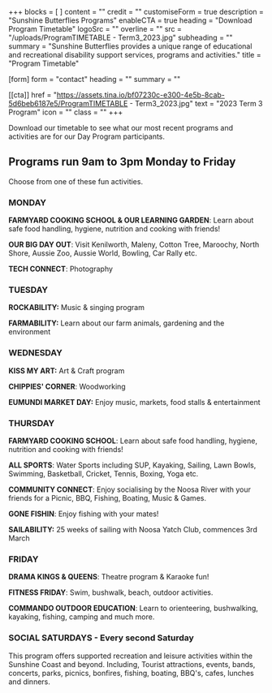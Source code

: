 +++
blocks = [ ]
content = ""
credit = ""
customiseForm = true
description = "Sunshine Butterflies Programs"
enableCTA = true
heading = "Download Program Timetable"
logoSrc = ""
overline = ""
src = "/uploads/ProgramTIMETABLE - Term3_2023.jpg"
subheading = ""
summary = "Sunshine Butterflies provides a unique range of educational and recreational disability support services, programs and activities."
title = "Program Timetable"

[form]
form = "contact"
heading = ""
summary = ""

[[cta]]
href = "https://assets.tina.io/bf07230c-e300-4e5b-8cab-5d6beb6187e5/ProgramTIMETABLE - Term3_2023.jpg"
text = "2023 Term 3 Program"
icon = ""
class = ""
+++

Download our timetable to see what our most recent programs and activities are for our Day Program participants.

## Programs run 9am to 3pm Monday to Friday

Choose from one of these fun activities.

### MONDAY

**FARMYARD COOKING SCHOOL & OUR LEARNING GARDEN**: Learn about safe food handling, hygiene, nutrition and cooking with friends!

**OUR BIG DAY OUT**: Visit Kenilworth, Maleny, Cotton Tree, Maroochy, North Shore, Aussie Zoo, Aussie World, Bowling, Car Rally etc.

**TECH CONNECT**: Photography

### TUESDAY

**ROCKABILITY:** Music & singing program

**FARMABILITY:** Learn about our farm animals, gardening and the environment

### WEDNESDAY

**KISS MY ART:** Art & Craft program

**CHIPPIES' CORNER**: Woodworking

**EUMUNDI MARKET DAY:** Enjoy music, markets, food stalls & entertainment

### THURSDAY

**FARMYARD COOKING SCHOOL**: Learn about safe food handling, hygiene, nutrition and cooking with friends!

**ALL SPORTS**: Water Sports including SUP, Kayaking, Sailing, Lawn Bowls, Swimming, Basketball, Cricket, Tennis, Boxing, Yoga etc.

**COMMUNITY CONNECT**: Enjoy socialising by the Noosa River with your friends for a Picnic, BBQ, Fishing, Boating, Music & Games.

**GONE FISHIN**: Enjoy fishing with your mates!

**SAILABILITY:** 25 weeks of sailing with Noosa Yatch Club, commences 3rd March

### FRIDAY

**DRAMA KINGS & QUEENS**: Theatre program & Karaoke fun!

**FITNESS FRIDAY**: Swim, bushwalk, beach, outdoor activities.

**COMMANDO OUTDOOR EDUCATION**: Learn to orienteering, bushwalking, kayaking, fishing, camping and much more.

### SOCIAL SATURDAYS - Every second Saturday

This program offers supported recreation and leisure activities within the Sunshine Coast and beyond.  Including, Tourist attractions, events, bands, concerts, parks, picnics, bonfires, fishing, boating, BBQ's, cafes, lunches and dinners.
